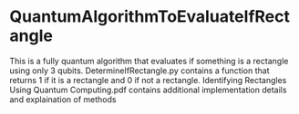 # QuantumAlgorithmToEvaluateIfRectangle
This is a fully quantum algorithm that evaluates if something is a rectangle using only 3 qubits.
DetermineIfRectangle.py contains a function that returns 1 if it is a rectangle and 0 if not a rectangle.
Identifying Rectangles Using Quantum Computing.pdf contains additional implementation details and explaination of methods
